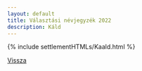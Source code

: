 ```yaml
---
layout: default
title: Választási névjegyzék 2022
description: Káld
---
```


{% include settlementHTMLs/Kaald.html %}

[Vissza](../)
